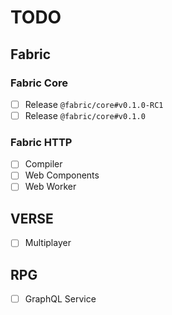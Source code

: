 # TODO

## Fabric
### Fabric Core
- [ ] Release `@fabric/core#v0.1.0-RC1`
- [ ] Release `@fabric/core#v0.1.0`

### Fabric HTTP
- [ ] Compiler
- [ ] Web Components
- [ ] Web Worker

## VERSE
- [ ] Multiplayer

## RPG
- [ ] GraphQL Service
